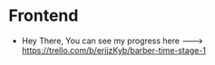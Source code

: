 # Frontend
- Hey There, You can see my progress here ---> https://trello.com/b/erjjzKyb/barber-time-stage-1
